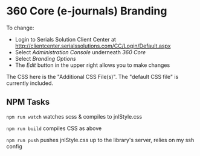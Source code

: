 # 360 Core (e-journals) Branding

To change:

- Login to Serials Solution Client Center at http://clientcenter.serialssolutions.com/CC/Login/Default.aspx
- Select _Administration Console_ underneath _360 Core_
- Select _Branding Options_
- The _Edit_ button in the upper right allows you to make changes

The CSS here is the "Additional CSS File(s)". The "default CSS file" is currently included.

## NPM Tasks

`npm run watch` watches scss & compiles to jnlStyle.css

`npm run build` compiles CSS as above

`npm run push` pushes jnlStyle.css up to the library's server, relies on my ssh config

